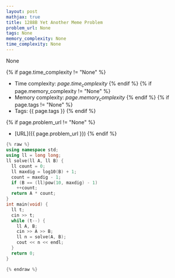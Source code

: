 ```yaml
---
layout: post
mathjax: true
title: 1288B Yet Another Meme Problem
problem_url: None
tags: None
memory_complexity: None
time_complexity: None
---
```


None


{% if page.time_complexity != "None" %}
- Time complexity: ${{ page.time_complexity }}$
{% endif %}
{% if page.memory_complexity != "None" %}
- Memory complexity: ${{ page.memory_complexity }}$
{% endif %}
{% if page.tags != "None" %}
- Tags: {{ page.tags }}
{% endif %}

{% if page.problem_url != "None" %}
- [URL]({{ page.problem_url }})
{% endif %}

```cpp
{% raw %}
using namespace std;
using ll = long long;
ll solve(ll A, ll B) {
  ll count = 0;
  ll maxdig = log10(B) + 1;
  count = maxdig - 1;
  if (B == (ll)pow(10, maxdig) - 1)
    ++count;
  return A * count;
}
int main(void) {
  ll t;
  cin >> t;
  while (t--) {
    ll A, B;
    cin >> A >> B;
    ll n = solve(A, B);
    cout << n << endl;
  }
  return 0;
}

{% endraw %}
```